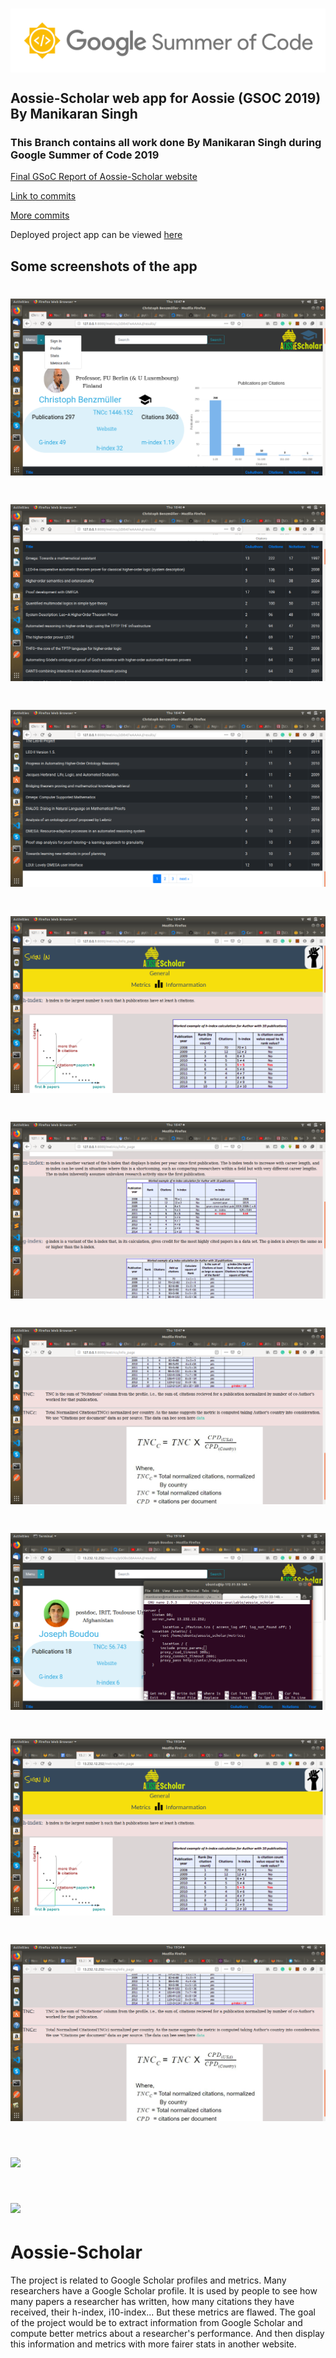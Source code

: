 # <img src="https://raw.githubusercontent.com/ayushsnha/hellow-world/master/68747470733a2f2f6d75736573636f72652e6f72672f73697465732f6d75736573636f72652e6f72672f66696c65732f4361707475726525323064253237652543432538316372616e253230323031362d30332d303125323030392e34382e31315f302e706e.png" align="center"/>

## Aossie-Scholar web app for Aossie (GSOC 2019) By Manikaran Singh

### This Branch contains all work done By Manikaran Singh during Google Summer of Code 2019

[Final GSoC Report of Aossie-Scholar website](https://docs.google.com/document/d/1nfCF9jkd8i678sxWSRwS4kjNlXcWteATjSpyIOLkbmw/edit?usp=sharing)

[Link to commits](https://gitlab.com/Manikaran20/aossie-scholar/commits/local)

[More commits](https://gitlab.com/Manikaran20/aossie-scholar/commits/dep)

Deployed project app can be viewed [here](http://13.232.12.252/metrics/)


## Some screenshots of the app

# ![User with 300 citations](Images/A.png)
# ![](Images/B.png)
# ![](Images/C.png)
# ![](Images/D.png)
# ![](Images/E.png)
# ![](Images/F.png)
# ![](Images/G.png)
# ![](Images/H.png)
# ![](Images/I.png)
# ![](Images/Screenshot_from_2019-08-22_20-11-54.png.png)
# ![](Images/Screenshot_from_2019-08-22_20-11-58.png.png)




# Aossie-Scholar

The project is related to Google Scholar profiles and metrics. Many researchers have a Google Scholar profile. 
It is used by people to see how many papers a researcher has written, how many citations they have received, their h-index, i10-index... 
But these metrics are flawed. The goal of the project would be to extract information from Google Scholar and compute better metrics about a researcher's performance.
And then display this information and metrics with more fairer stats in another website.
